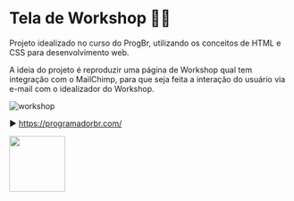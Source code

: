 # Tela de Workshop 🎤👥

Projeto idealizado no curso do ProgBr, utilizando os conceitos de HTML e CSS para desenvolvimento web.

A ideia do projeto é reproduzir uma página de Workshop qual tem integração com o MailChimp, para que seja feita a interação do usuário via e-mail com o idealizador do Workshop.

![workshop](https://user-images.githubusercontent.com/89155684/132857377-33c60a95-bbc0-49c9-8a50-2195cd599bba.png)

▶ https://programadorbr.com/

<img src="https://user-images.githubusercontent.com/89155684/136718740-323c87b2-8b3c-4694-be0a-da09e74cbba6.png" width="100" height="100" />
